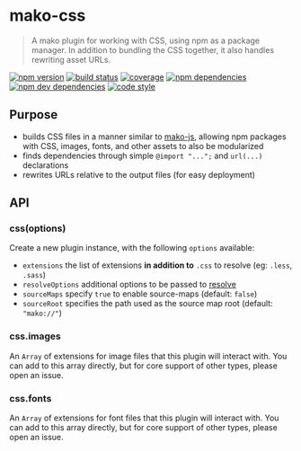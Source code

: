 # mako-css

> A mako plugin for working with CSS, using npm as a package manager. In addition to bundling the
> CSS together, it also handles rewriting asset URLs.

[![npm version](https://img.shields.io/npm/v/mako-css.svg)](https://www.npmjs.com/package/mako-css)
[![build status](https://img.shields.io/travis/makojs/css.svg)](https://travis-ci.org/makojs/css)
[![coverage](https://img.shields.io/coveralls/makojs/css.svg)](https://coveralls.io/github/makojs/css)
[![npm dependencies](https://img.shields.io/david/makojs/css.svg)](https://david-dm.org/makojs/css)
[![npm dev dependencies](https://img.shields.io/david/dev/makojs/css.svg)](https://david-dm.org/makojs/css#info=devDependencies)
[![code style](https://img.shields.io/badge/code%20style-standard-brightgreen.svg)](http://standardjs.com/)

## Purpose

 - builds CSS files in a manner similar to [mako-js](https://github.com/makojs/js), allowing npm packages
   with CSS, images, fonts, and other assets to also be modularized
 - finds dependencies through simple `@import "...";` and `url(...)` declarations
 - rewrites URLs relative to the output files (for easy deployment)

## API

### css(options)

Create a new plugin instance, with the following `options` available:

 - `extensions` the list of extensions **in addition to** `.css` to resolve (eg: `.less`, `.sass`)
 - `resolveOptions` additional options to be passed to [resolve](https://www.npmjs.com/package/resolve)
 - `sourceMaps` specify `true` to enable source-maps (default: `false`)
 - `sourceRoot` specifies the path used as the source map root (default: `"mako://"`)

### css.images

An `Array` of extensions for image files that this plugin will interact with. You can add to this
array directly, but for core support of other types, please open an issue.

### css.fonts

An `Array` of extensions for font files that this plugin will interact with. You can add to this
array directly, but for core support of other types, please open an issue.
